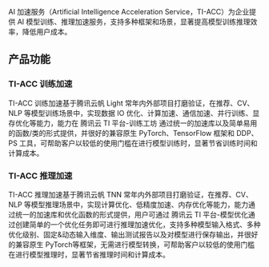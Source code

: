 AI 加速服务（Artificial Intelligence Acceleration Service，TI-ACC）为企业提供 AI 模型训练、推理加速服务，支持多种框架和场景，显著提高模型训练推理效率，降低用户成本。

## 产品功能
### TI-ACC 训练加速
TI-ACC 训练加速基于腾讯云帆 Light 常年内外部项目打磨验证，在推荐、CV、NLP 等模型训练场景中，实现数据 IO 优化、计算加速、通信加速、并行训练、显存优化等能力，能力在 腾讯云 TI 平台-训练工坊 通过统一的加速库以及简单易用的函数/类的形式提供，并很好的兼容原生 PyTorch、TensorFlow 框架和 DDP、PS 工具，可帮助客户以较低的使用门槛在进行模型训练时，显著节省训练时间和计算成本。



### TI-ACC 推理加速
TI-ACC 推理加速基于腾讯云帆 TNN 常年内外部项目打磨验证，在推荐、CV、NLP 等模型推理场景中，实现计算优化、低精度加速、内存优化等能力，能力通过统一的加速库和优化函数的形式提供，用户可通过 腾讯云 TI 平台-模型优化通过创建简单的一个优化任务即可进行推理加速优化，支持多种模型输入格式、多种优化级别、固定&动态输入维度、输出测试报告以及对模型进行保存输出，并很好的兼容原生 PyTorch等框架，无需进行模型转换，可帮助客户以较低的使用门槛在进行模型推理时，显著节省推理时间和计算成本。

